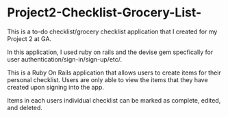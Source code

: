 # Project2-Checklist-Grocery-List-
  This is a to-do checklist/grocery checklist application that I created for my Project 2 at GA. 

  In this application, I used ruby on rails and the devise gem specfically for user authentication/sign-in/sign-up/etc/. 
  
  This is a Ruby On Rails application that allows users to create items for their personal checklist. Users are only able to view the items that they have created upon signing into the app. 
  
  Items in each users individual checklist can be marked as complete, edited, and deleted.
